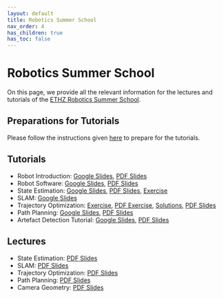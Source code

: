 ```yaml
---
layout: default
title: Robotics Summer School
nav_order: 4
has_children: true
has_toc: false
---
```


# Robotics Summer School

On this page, we provide all the relevant information for the lectures and tutorials of the [ETHZ Robotics Summer School](https://robotics-summerschool.ethz.ch/). 

## Preparations for Tutorials

Please follow the instructions given [here](preparations/) to prepare for the tutorials.

## Tutorials

- Robot Introduction: [Google Slides](https://docs.google.com/presentation/d/1i8MCOWxbqVXRCWMQOwWgHl8M9TGJLvluw3vByF_Z6js/edit?usp=sharing), [PDF Slides](https://drive.google.com/file/d/1IGVYaFTOX26qhTpwe7GOv481tv7y2-qy/view?usp=sharing)
- Robot Software: [Google Slides](https://docs.google.com/presentation/d/1scdq9YNLUFSm322NZWfndzX-z0wgS1x8cZm-BVjsqc0/edit?usp=sharing), [PDF Slides](https://drive.google.com/file/d/1UPLOG8CVnTw_pfvIA2EGX9MZRsWq4UHj/view?usp=sharing)
- State Estimation: [Google Slides](https://docs.google.com/presentation/d/1zeaw8HEj8ErQfBqZtMfM0bR2ggOkXifdIaZD7Ek10pg/edit?usp=sharing), [PDF Slides](https://drive.google.com/file/d/1ubOQcV7TOoVvExqXxkAkceKI3ELU1wvJ/view?usp=sharing), [Exercise](tutorials/state_estimation_tutorial.md)
- SLAM: [Google Slides](https://docs.google.com/presentation/d/1wmRThS-t5mTzbMzZ7oIxbhRSn8dBjcha/edit?usp=sharing&ouid=104109680251067945482&rtpof=true&sd=true)
- Trajectory Optimization: [Exercise](tutorials/trajectory_optimization_tutorial.md), [PDF Exercise](https://drive.google.com/file/d/1kri7ThMUCT6mhh7B8mMjcROAQ4RbWBv7/view?usp=sharing), [Solutions](https://docs.google.com/document/d/1pTwah8hE7s7AXWEATaOjLdM_6gjuFVBa-_Rm8F_lDtA/edit?usp=sharing), [PDF Slides](https://drive.google.com/file/d/1b5dYZhlhaMps75hHddvldIAFFivRs-my/view?usp=sharing)
- Path Planning: [Google Slides](https://docs.google.com/presentation/d/1SIZkOv5EcxKiCPJMOcYGV5KUOrF50aDr20GBRTD7JPU/edit?usp=sharing), [PDF Slides](https://drive.google.com/file/d/1o3XLxk7u8ZGY-dM2K4NIuoYgvvajx0qx/view?usp=sharing)
- Artefact Detection Tutorial: [Google Slides](https://docs.google.com/presentation/d/1eCi_FnHrDkGzo5rtMYWr_ZM5ZjPNoGf-gcA8LdtjW2E/edit?usp=sharing), [PDF Slides](https://drive.google.com/file/d/1zpWCKIipeZtTar-HHMNhWsbv_sflkXZL/view?usp=sharing)

## Lectures
- State Estimation: [PDF Slides](https://drive.google.com/file/d/1ny9isR3ug1kvxhxRIp61bTToffRxFCB2/view?usp=sharing)
- SLAM: [PDF Slides](https://drive.google.com/file/d/1c3QTql1LgvS5vy4Q0yEe3p2rLaC6OnNN/view?usp=sharing)
- Trajectory Optimization: [PDF Slides](https://drive.google.com/file/d/1_fZYuk-NblBWD9q23hBkTBqzq5spEzGT/view?usp=sharing)
- Path Planning: [PDF Slides](https://drive.google.com/file/d/1md3BfWSZupeTDpfk4f8tAeuNincJnOk-/view?usp=sharing)
- Camera Geometry: [PDF Slides](https://drive.google.com/file/d/18kdfIIIxv2Af6-OBnzkMrnL7ZIKN8vWE/view?usp=sharing)